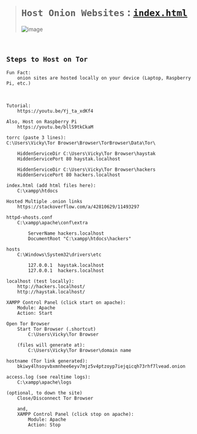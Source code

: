 ># `Host Onion Websites` : [`index.html`](https://github.com/imvickykumar999/haystak5njsmn2hqkewecpaxetahtwhsbsa64jom2k22z5afxhnpxfid.onion/blob/0b08ed7e1d233ca626348fbf49da90c5767c921c/index.html#L1)
>
>![image](https://github.com/imvickykumar999/Host-Onion/assets/50515418/5ccf936b-9c7c-4c50-9c25-2e6cc32c8667)

<br>

## `Steps to Host on Tor`

    Fun Fact: 
        onion sites are hosted locally on your device (Laptop, Raspberry Pi, etc.)

<br>

    Tutorial: 
        https://youtu.be/Yj_ta_xdKf4

    Also, Host on Raspberry Pi
        https://youtu.be/bllS9tkCkaM

    torrc (paste 3 lines): 
    C:\Users\Vicky\Tor Browser\Browser\TorBrowser\Data\Tor\

        HiddenServiceDir C:\Users\Vicky\Tor Browser\haystak
        HiddenServicePort 80 haystak.localhost

        HiddenServiceDir C:\Users\Vicky\Tor Browser\hackers
        HiddenServicePort 80 hackers.localhost

    index.html (add html files here): 
        C:\xampp\htdocs

    Hosted Multiple .onion links
        https://stackoverflow.com/a/42810629/11493297

    httpd-vhosts.conf
        C:\xampp\apache\conf\extra

            ServerName hackers.localhost
            DocumentRoot "C:\xampp\htdocs\hackers"

    hosts
        C:\Windows\System32\drivers\etc

            127.0.0.1  haystak.localhost
            127.0.0.1  hackers.localhost

    localhost (test locally):
        http://hackers.localhost/
        http://haystak.localhost/
        
    XAMPP Control Panel (click start on apache):
        Module: Apache
        Action: Start

    Open Tor Browser 
        Start Tor Browser (.shortcut)
            C:\Users\Vicky\Tor Browser

        (files will generate at):
            C:\Users\Vicky\Tor Browser\domain name

    hostname (Tor link generated):
        bkiwy4lhsoyvbxmnhee6eyv7mjz5v4ptzoyp7iejqicqh73rhf7lvead.onion

    access.log (see realtime logs): 
        C:\xampp\apache\logs

    (optional, to down the site)
        Close/Disconnect Tor Browser

        and,
        XAMPP Control Panel (click stop on apache):
            Module: Apache
            Action: Stop
